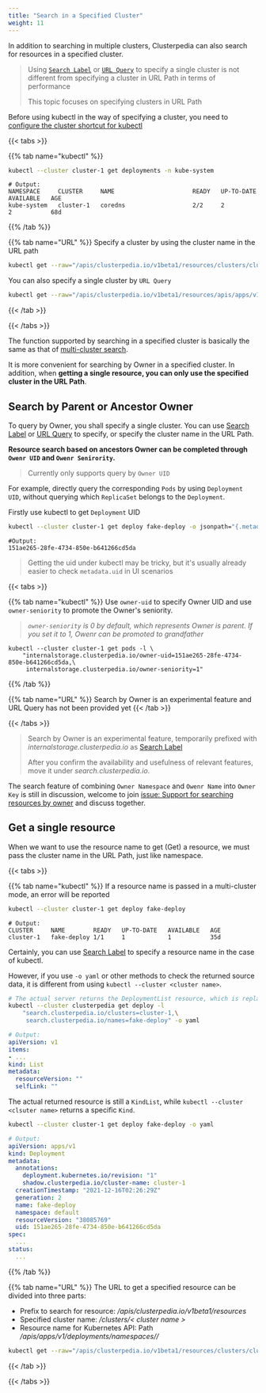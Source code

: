 ```yaml
---
title: "Search in a Specified Cluster"
weight: 11
---
```


In addition to searching in multiple clusters, Clusterpedia can also search for resources in a specified cluster.  

> Using [`Search Label`](../#search-by-metadata) or [`URL Query`](../#search-by-metadata) to specify a single cluster is not different from specifying a cluster in URL Path in terms of performance
>
> This topic focuses on specifying clusters in URL Path

Before using kubectl in the way of specifying a cluster, you need to [configure the cluster shortcut for kubectl](../../access-clusterpedia#configure-the-cluster-shortcut-for-kubectl)

{{< tabs >}}

{{% tab name="kubectl" %}}
```bash
kubectl --cluster cluster-1 get deployments -n kube-system
```
```
# Output:
NAMESPACE     CLUSTER     NAME                      READY   UP-TO-DATE   AVAILABLE   AGE
kube-system   cluster-1   coredns                   2/2     2            2           68d
```
{{% /tab %}}

{{% tab name="URL" %}}
Specify a cluster by using the cluster name in the URL path
```bash
kubectl get --raw="/apis/clusterpedia.io/v1beta1/resources/clusters/cluster-1/apis/apps/v1/deployments"
```

You can also specify a single cluster by `URL Query`
```bash
kubectl get --raw="/apis/clusterpedia.io/v1beta1/resources/apis/apps/v1/deployments?clusters=cluster-1"
```
{{< /tab >}}

{{< /tabs >}}

The function supported by searching in a specified cluster is basically the same as that of [multi-cluster search](../multi-cluster). 

It is more convenient for searching by Owner in a specified cluster. In addition, when **getting a single resource, you can only use the specified cluster in the URL Path**.

## Search by Parent or Ancestor Owner
To query by Owner, you shall specify a single cluster. You can use [Search Label](../#search-by-metadata) or [URL Query](../#search-by-metadata) to specify, or specify the cluster name in the URL Path.

**Resource search based on ancestors Owner can be completed through `Owenr UID` and `Owenr Senirority`.**
> Currently only supports query by `Owner UID`

For example, directly query the corresponding `Pods` by using `Deployment UID`, without querying which `ReplicaSet` belongs to the `Deployment`.  

Firstly use kubectl to get `Deployment` UID
```bash
kubectl --cluster cluster-1 get deploy fake-deploy -o jsonpath="{.metadata.uid}"
```
```
#Output:
151ae265-28fe-4734-850e-b641266cd5da
```
> Getting the uid under kubectl may be tricky, but it's usually already easier to check `metadata.uid` in UI scenarios

{{< tabs >}}

{{% tab name="kubectl" %}}
Use `owner-uid` to specify Owner UID and use `owner-seniority` to promote the Owner's seniority.

> *`owner-seniority` is 0 by default, which represents Owner is parent. If you set it to 1, Owenr can be promoted to grandfather*

```
kubectl --cluster cluster-1 get pods -l \
    "internalstorage.clusterpedia.io/owner-uid=151ae265-28fe-4734-850e-b641266cd5da,\
     internalstorage.clusterpedia.io/owner-seniority=1"
```

{{% /tab %}}

{{% tab name="URL" %}}
Search by Owner is an experimental feature and URL Query has not been provided yet
{{< /tab >}}

{{< /tabs >}}

> Search by Owner is an experimental feature, temporarily prefixed with *internalstorage.clusterpedia.io* as [Search Label](../#search-by-owner)
>
> After you confirm the availability and usefulness of relevant features, move it under *search.clusterpedia.io*.

The search feature of combining `Owner Namespace` and `Owenr Name` into `Owner Key` is still in discussion, welcome to join [issue: Support for searching resources by owner](https://github.com/clusterpedia-io/clusterpedia/issues/49) and discuss together.

## Get a single resource
When we want to use the resource name to get (Get) a resource, we must pass the cluster name in the URL Path, just like namespace.

{{< tabs >}}

{{% tab name="kubectl" %}}
If a resource name is passed in a multi-cluster mode, an error will be reported
```bash
kubectl --cluster cluster-1 get deploy fake-deploy 
```
```
# Output:
CLUSTER     NAME        READY   UP-TO-DATE   AVAILABLE   AGE
cluster-1   fake-deploy 1/1     1            1           35d
```
Certainly, you can use [Search Label](../#search-by-metadata) to specify a resource name in the case of kubectl.

However, if you use `-o yaml` or other methods to check the returned source data, it is different from using `kubectl --cluster <cluster name>`.
```bash
# The actual server returns the DeploymentList resource, which is replaced with a list by kubectl
kubectl --cluster clusterpedia get deploy -l 
    "search.clusterpedia.io/clusters=cluster-1,\
     search.clusterpedia.io/names=fake-deploy" -o yaml
```
```yaml
# Output:
apiVersion: v1
items:
- ...
kind: List
metadata:
  resourceVersion: ""
  selfLink: ""
```
The actual returned resource is still a `KindList`, while `kubectl --cluster <clsuter name>` returns a specific `Kind`.
```bash
kubectl --cluster cluster-1 get deploy fake-deploy -o yaml
```
```yaml
# Output:
apiVersion: apps/v1
kind: Deployment
metadata:
  annotations:
    deployment.kubernetes.io/revision: "1"
    shadow.clusterpedia.io/cluster-name: cluster-1
  creationTimestamp: "2021-12-16T02:26:29Z"
  generation: 2
  name: fake-deploy
  namespace: default
  resourceVersion: "38085769"
  uid: 151ae265-28fe-4734-850e-b641266cd5da
spec:
  ...
status:
  ...
```

{{% /tab %}}

{{% tab name="URL" %}}
The URL to get a specified resource can be divided into three parts:
* Prefix to search for resource: */apis/clusterpedia.io/v1beta1/resources*
* Specified cluster name: */clusters/< cluster name >*
* Resource name for Kubernetes API: Path */apis/apps/v1/deployments/namespaces/<namespace>/<resource name>*

```bash
kubectl get --raw="/apis/clusterpedia.io/v1beta1/resources/clusters/cluster-1/apis/apps/v1alpha1/deployments/namespaces/default/fake-deploy"
```
{{< /tab >}}

{{< /tabs >}}
